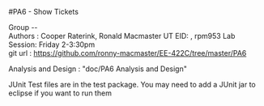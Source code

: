 #PA6 - Show Tickets

Group --  
Authors : Cooper Raterink, Ronald Macmaster
UT EID: , rpm953 
Lab Session: Friday 2-3:30pm  
git url : https://github.com/ronny-macmaster/EE-422C/tree/master/PA6  

Analysis and Design : "doc/PA6 Analysis and Design"  

JUnit Test files are in the test package. 
You may need to add a JUnit jar to eclipse if you want to run them
